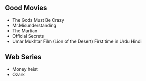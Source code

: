 ## Good Movies
* The Gods Must Be Crazy
* Mr.Misunderstanding
* The Martian
* Official Secrets
* Umar Mukhtar Film (Lion of the Desert) First time in Urdu Hindi

## Web Series
* Money heist
* Ozark
